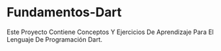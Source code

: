 # Fundamentos-Dart
Este Proyecto Contiene Conceptos Y Ejercicios De Aprendizaje Para El Lenguaje De Programación Dart.
